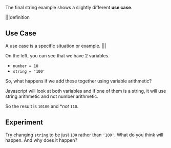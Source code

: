 The final string example shows a slightly different **use case**.

|||definition
## Use Case
A use case is a specific situation or example.
|||

On the left, you can see that we have 2 variables.

- `number = 10`
- `string = '100'`

So, what happens if we add these together using variable arithmetic?

Javascript will look at both variables and if one of them is a string, it will use string arithmetic and not number arithmetic.

So the result is `10100` and **not* `110`.

## Experiment
Try changing `string` to be just `100` rather than `'100'`. What do you think will happen. And why does it happen?



